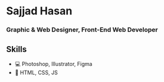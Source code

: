 # Sajjad Hasan
### Graphic & Web Designer, Front-End Web Developer

## Skills
* 💻 Photoshop, Illustrator, Figma
* 🎴 HTML, CSS, JS


